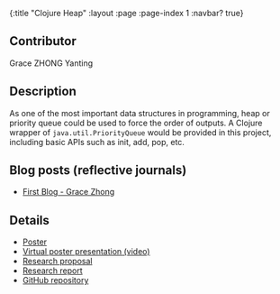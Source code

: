 {:title "Clojure Heap"
 :layout :page
 :page-index 1
 :navbar? true}

## Contributor
Grace ZHONG Yanting

## Description
As one of the most important data structures in programming, heap or priority queue could be used to force the order of outputs. A Clojure wrapper of ```java.util.PriorityQueue``` would be provided in this project, including basic APIs such as init, add, pop, etc.

## Blog posts (reflective journals)
- [First Blog - Grace Zhong](/posts-output/2022-02-24-Blog-Post-Grace-ZHONG-Yanting/2022-02-24-Blog-Post-Grace-ZHONG-Yanting)

## Details
- [Poster](/pdf/Poster-Grace-ZHONG-Yanting.pdf)
- [Virtual poster presentation (video)](/mp4/Presentation-Grace-ZHONG-Yanting.mp4)
- [Research proposal](/pdf/Proposal-Grace-ZHONG-Yanting.pdf)
- [Research report](/pdf/Report-Grace-ZHONG-Yanting.pdf)
- [GitHub repository](https://github.com/clojure-finance/clojure-heap2)